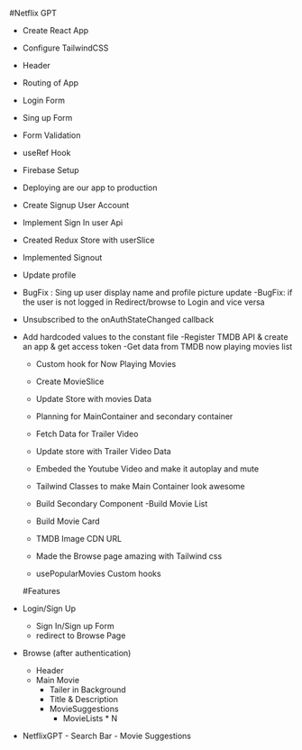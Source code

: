 #Netflix GPT

- Create React App
- Configure TailwindCSS
- Header
- Routing of App
- Login Form
- Sing up Form
- Form Validation
- useRef Hook
- Firebase Setup
- Deploying are our app to production
- Create Signup User Account
- Implement Sign In user Api
- Created Redux Store with userSlice
- Implemented Signout
- Update profile
- BugFix : Sing up user display name and profile picture update
  -BugFix: if the user is not logged in Redirect/browse to Login and vice versa
- Unsubscribed to the onAuthStateChanged callback
- Add hardcoded values to the constant file
  -Register TMDB API & create an app & get access token
  -Get data from TMDB now playing movies list

  - Custom hook for Now Playing Movies

  - Create MovieSlice
  - Update Store with movies Data
  - Planning for MainContainer and secondary container
  - Fetch Data for Trailer Video
  - Update store with Trailer Video Data
  - Embeded the Youtube Video and make it autoplay and mute
  - Tailwind Classes to make Main Container look awesome
  - Build Secondary Component
    -Build Movie List
  - Build Movie Card
  - TMDB Image CDN URL
  - Made the Browse page amazing with Tailwind css
  - usePopularMovies Custom hooks

  #Features

- Login/Sign Up
  - Sign In/Sign up Form
  - redirect to Browse Page
- Browse (after authentication)
  - Header
  - Main Movie
    - Tailer in Background
    - Title & Description
    - MovieSuggestions
      - MovieLists \* N
- NetflixGPT - Search Bar - Movie Suggestions
